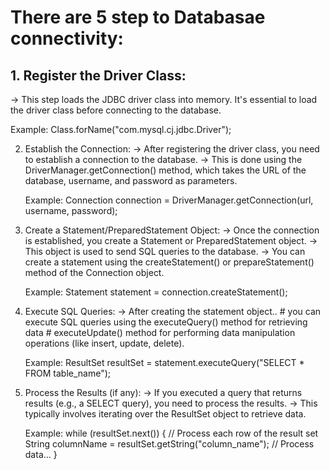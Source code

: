 
# There are 5 step to Databasae connectivity: #

## 1. Register the Driver Class: ##
   -> This step loads the JDBC driver class into memory. It's essential to load the driver class before connecting to the database.
   
   Example: Class.forName("com.mysql.cj.jdbc.Driver");
   

2. Establish the Connection: 
   -> After registering the driver class, you need to establish a connection to the database. 
   -> This is done using the DriverManager.getConnection() method, which takes the URL of the database, username, and password as parameters.
   
   Example: Connection connection = DriverManager.getConnection(url, username, password);

   
3. Create a Statement/PreparedStatement Object: 
   -> Once the connection is established, you create a Statement or PreparedStatement object. 
   -> This object is used to send SQL queries to the database. 
   -> You can create a statement using the createStatement() or prepareStatement() method of the Connection object.
   
   Example: Statement statement = connection.createStatement();

   
4. Execute SQL Queries: 
   -> After creating the statement object..
         # you can execute SQL queries using the executeQuery() method for retrieving data
		 # executeUpdate() method for performing data manipulation operations (like insert, update, delete).
		 
   Example: ResultSet resultSet = statement.executeQuery("SELECT * FROM table_name");

   
5. Process the Results (if any): 
   -> If you executed a query that returns results (e.g., a SELECT query), you need to process the results.
   -> This typically involves iterating over the ResultSet object to retrieve data.
   
   Example: while (resultSet.next()) {    // Process each row of the result set
                  String columnName = resultSet.getString("column_name"); // Process data...
            }

  
